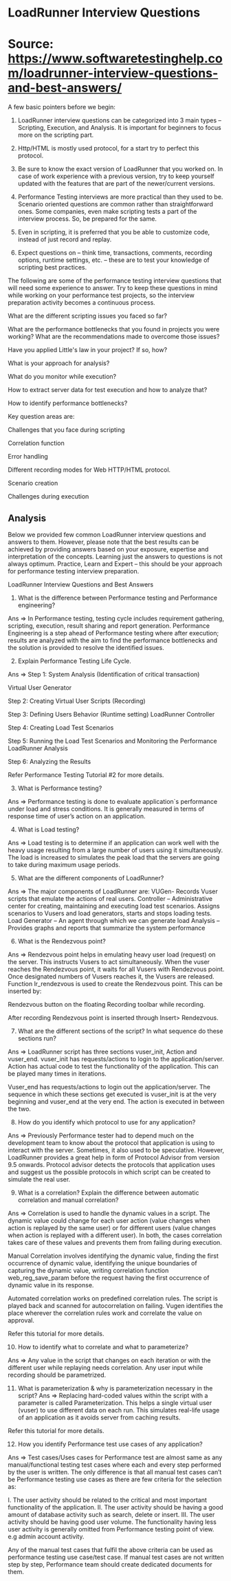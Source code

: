 # LoadRunner Interview Questions

# Source: https://www.softwaretestinghelp.com/loadrunner-interview-questions-and-best-answers/


A few basic pointers before we begin:

1. LoadRunner interview questions can be categorized into 3 main types – Scripting, Execution, and Analysis. It is important for beginners to focus more on the scripting part.

2. Http/HTML is mostly used protocol, for a start try to perfect this protocol.

3. Be sure to know the exact version of LoadRunner that you worked on. In case of work experience with a previous version, try to keep yourself updated with the features that are part of the newer/current versions.

4. Performance Testing interviews are more practical than they used to be. Scenario oriented questions are common rather than straightforward ones. Some companies, even make scripting tests a part of the interview process. So, be prepared for the same.

5. Even in scripting, it is preferred that you be able to customize code, instead of just record and replay.

6. Expect questions on – think time, transactions, comments, recording options, runtime settings, etc. – these are to test your knowledge of scripting best practices.


The following are some of the performance testing interview questions that will need some experience to answer. Try to keep these questions in mind while working on your performance test projects, so the interview preparation activity becomes a continuous process.

What are the different scripting issues you faced so far?

What are the performance bottlenecks that you found in projects you were working? What are the recommendations made to overcome those issues?

Have you applied Little's law in your project? If so, how?

What is your approach for analysis?

What do you monitor while execution?

How to extract server data for test execution and how to analyze that?

How to identify performance bottlenecks?

Key question areas are:

Challenges that you face during scripting

Correlation function

Error handling

Different recording modes for Web HTTP/HTML protocol.

Scenario creation

Challenges during execution

## Analysis

Below we provided few common LoadRunner interview questions and answers to them. However, please note that the best results can be achieved by providing answers based on your exposure, expertise and interpretation of the concepts. Learning just the answers to questions is not always optimum. Practice, Learn and Expert – this should be your approach for performance testing interview preparation.

LoadRunner Interview Questions and Best Answers

1. What is the difference between Performance testing and Performance engineering?

Ans => In Performance testing, testing cycle includes requirement gathering, scripting, execution, result sharing and report generation. Performance Engineering is a step ahead of Performance testing where after execution; results are analyzed with the aim to find the performance bottlenecks and the solution is provided to resolve the identified issues.

2. Explain Performance Testing Life Cycle.

Ans => Step 1: System Analysis (Identification of critical transaction)

Virtual User Generator

Step 2: Creating Virtual User Scripts (Recording)

Step 3: Defining Users Behavior (Runtime setting)
LoadRunner Controller

Step 4: Creating Load Test Scenarios

Step 5: Running the Load Test Scenarios and Monitoring the Performance
LoadRunner Analysis

Step 6: Analyzing the Results

Refer Performance Testing Tutorial #2 for more details.

3. What is Performance testing?

Ans => Performance testing is done to evaluate application`s performance under load and stress conditions. It is generally measured in terms of response time of user’s action on an application.

4. What is Load testing?

Ans => Load testing is to determine if an application can work well with the heavy usage resulting from a large number of users using it simultaneously. The load is increased to simulates the peak load that the servers are going to take during maximum usage periods.

5. What are the different components of LoadRunner?

Ans => The major components of LoadRunner are:
VUGen- Records Vuser scripts that emulate the actions of real users.
Controller – Administrative center for creating, maintaining and executing load test scenarios. Assigns scenarios to Vusers and load generators, starts and stops loading tests.
Load Generator – An agent through which we can generate load
Analysis – Provides graphs and reports that summarize the system performance

6. What is the Rendezvous point?

Ans => Rendezvous point helps in emulating heavy user load (request) on the server. This instructs Vusers to act simultaneously. When the vuser reaches the Rendezvous point, it waits for all Vusers with Rendezvous point. Once designated numbers of Vusers reaches it, the Vusers are released. Function lr_rendezvous is used to create the Rendezvous point. This can be inserted by:

Rendezvous button on the floating Recording toolbar while recording.

After recording Rendezvous point is inserted through Insert> Rendezvous.

7. What are the different sections of the script? In what sequence do these sections run?

Ans => LoadRunner script has three sections vuser_init, Action and vuser_end.
vuser_init has requests/actions to login to the application/server.
Action has actual code to test the functionality of the application. This can be played many times in iterations.

Vuser_end has requests/actions to login out the application/server.
The sequence in which these sections get executed is vuser_init is at the very beginning and vuser_end at the very end. The action is executed in between the two.

8. How do you identify which protocol to use for any application?

Ans => Previously Performance tester had to depend much on the development team to know about the protocol that application is using to interact with the server. Sometimes, it also used to be speculative.
However, LoadRunner provides a great help in form of Protocol Advisor from version 9.5 onwards. Protocol advisor detects the protocols that application uses and suggest us the possible protocols in which script can be created to simulate the real user.

9. What is a correlation? Explain the difference between automatic correlation and manual correlation?

Ans => Correlation is used to handle the dynamic values in a script. The dynamic value could change for each user action (value changes when action is replayed by the same user) or for different users (value changes when action is replayed with a different user). In both, the cases correlation takes care of these values and prevents them from failing during execution.

Manual Correlation involves identifying the dynamic value, finding the first occurrence of dynamic value, identifying the unique boundaries of capturing the dynamic value, writing correlation function web_reg_save_param before the request having the first occurrence of dynamic value in its response.

Automated correlation works on predefined correlation rules. The script is played back and scanned for autocorrelation on failing. Vugen identifies the place wherever the correlation rules work and correlate the value on approval.

Refer this tutorial for more details.

10. How to identify what to correlate and what to parameterize?

Ans => Any value in the script that changes on each iteration or with the different user while replaying needs correlation. Any user input while recording should be parametrized.

11. What is parameterization & why is parameterization necessary in the script?
Ans => Replacing hard-coded values within the script with a parameter is called Parameterization. This helps a single virtual user (vuser) to use different data on each run. This simulates real-life usage of an application as it avoids server from caching results.

Refer this tutorial for more details.

12. How you identify Performance test use cases of any application?

Ans => Test cases/Uses cases for Performance test are almost same as any manual/functional testing test cases where each and every step performed by the user is written. The only difference is that all manual test cases can’t be Performance testing use cases as there are few criteria for the selection as:

I. The user activity should be related to the critical and most important functionality of the application.
II. The user activity should be having a good amount of database activity such as search, delete or insert.
III. The user activity should be having good user volume. The functionality having less user activity is generally omitted from Performance testing point of view. e.g admin account activity.

Any of the manual test cases that fulfil the above criteria can be used as performance testing use case/test case. If manual test cases are not written step by step, Performance team should create dedicated documents for them.
